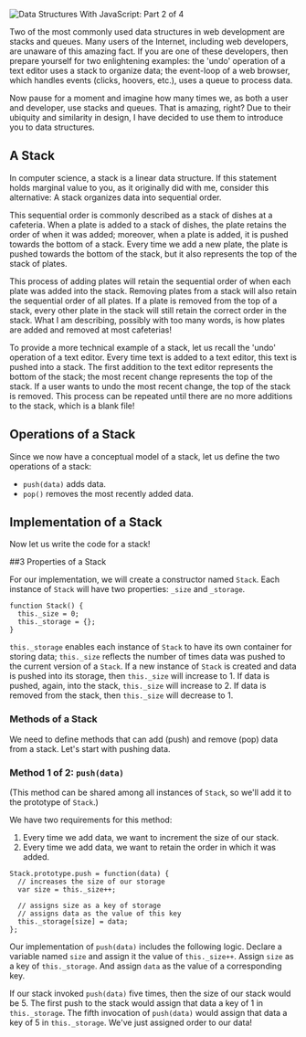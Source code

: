 ![](posts/images/data-structures-2-of-4.jpg "Data Structures With JavaScript: Part 2 of 4")

Two of the most commonly used data structures in web development are stacks and queues. Many users of the Internet, including web developers, are unaware of this amazing fact. If you are one of these developers, then prepare yourself for two enlightening examples: the 'undo' operation of a text editor uses a stack to organize data; the event-loop of a web browser, which handles events (clicks, hoovers, etc.), uses a queue to process data.

Now pause for a moment and imagine how many times we, as both a user and developer, use stacks and queues. That is amazing, right? Due to their ubiquity and similarity in design, I have decided to use them to introduce you to data structures.

## A Stack

In computer science, a stack is a linear data structure. If this statement holds marginal value to you, as it originally did with me, consider this alternative: A stack organizes data into sequential order.

This sequential order is commonly described as a stack of dishes at a cafeteria. When a plate is added to a stack of dishes, the plate retains the order of when it was added; moreover, when a plate is added, it is pushed towards the bottom of a stack. Every time we add a new plate, the plate is pushed towards the bottom of the stack, but it also represents the top of the stack of plates.

This process of adding plates will retain the sequential order of when each plate was added into the stack. Removing plates from a stack will also retain the sequential order of all plates. If a plate is removed from the top of a stack, every other plate in the stack will still retain the correct order in the stack. What I am describing, possibly with too many words, is how plates are added and removed at most cafeterias!

To provide a more technical example of a stack, let us recall the 'undo' operation of a text editor. Every time text is added to a text editor, this text is pushed into a stack. The first addition to the text editor represents the bottom of the stack; the most recent change represents the top of the stack. If a user wants to undo the most recent change, the top of the stack is removed. This process can be repeated until there are no more additions to the stack, which is a blank file!

## Operations of a Stack

Since we now have a conceptual model of a stack, let us define the two operations of a stack:

* `push(data)` adds data.
* `pop()` removes the most recently added data.

## Implementation of a Stack

Now let us write the code for a stack!

##3 Properties of a Stack

For our implementation, we will create a constructor named `Stack`. Each instance of `Stack` will have two properties: `_size` and `_storage`.

```
function Stack() {
  this._size = 0;
  this._storage = {};
}
```

`this._storage` enables each instance of `Stack` to have its own container for storing data; `this._size` reflects the number of times data was pushed to the current version of a `Stack`. If a new instance of `Stack` is created and data is pushed into its storage, then `this._size` will increase to 1. If data is pushed, again, into the stack, `this._size` will increase to 2. If data is removed from the stack, then `this._size` will decrease to 1.

### Methods of a Stack

We need to define methods that can add (push) and remove (pop) data from a stack. Let's start with pushing data.

### Method 1 of 2: `push(data)`

(This method can be shared among all instances of `Stack`, so we'll add it to the prototype of `Stack`.)

We have two requirements for this method:

1. Every time we add data, we want to increment the size of our stack.
2. Every time we add data, we want to retain the order in which it was added.

```
Stack.prototype.push = function(data) {
  // increases the size of our storage
  var size = this._size++;

  // assigns size as a key of storage
  // assigns data as the value of this key
  this._storage[size] = data;
};
```

Our implementation of `push(data)` includes the following logic. Declare a variable named `size` and assign it the value of `this._size++`.  Assign `size` as a key of `this._storage`. And assign `data` as the value of a corresponding key.

If our stack invoked `push(data)` five times, then the size of our stack would be 5. The first push to the stack would assign that data a key of 1 in `this._storage`. The fifth invocation of `push(data)` would assign that data a key of 5 in `this._storage`. We've just assigned order to our data!